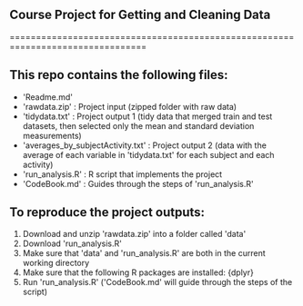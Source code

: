 ## Course Project for Getting and Cleaning Data
================================================================================



## This repo contains the following files:
- 'Readme.md'
- 'rawdata.zip' : Project input (zipped folder with raw data)
- 'tidydata.txt' : Project output 1 (tidy data that merged train and test datasets, then selected only the mean and standard deviation measurements)
- 'averages_by_subjectActivity.txt' : Project output 2 (data with the average of each variable in 'tidydata.txt' for each subject and each activity)
- 'run_analysis.R' : R script that implements the project
- 'CodeBook.md' : Guides through the steps of 'run_analysis.R'

## To reproduce the project outputs:
1. Download and unzip 'rawdata.zip' into a folder called 'data'
2. Download 'run_analysis.R' 
3. Make sure that 'data' and 'run_analysis.R' are both in the current working directory
4. Make sure that the following R packages are installed: {dplyr}
5. Run 'run_analysis.R' ('CodeBook.md' will guide through the steps of the script)




